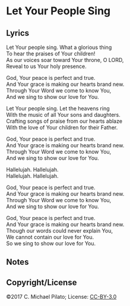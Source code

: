 # Let Your People Sing

## Lyrics

Let Your people sing.  What a glorious thing  
To hear the praises of Your children!  
As our voices soar toward Your throne, O LORD,  
Reveal to us Your holy presence.  

God, Your peace is perfect and true.  
And Your grace is making our hearts brand new.  
Through Your Word we come to know You,  
And we sing to show our love for You.  

Let Your people sing.  Let the heavens ring  
With the music of all Your sons and daughters.  
Crafting songs of praise from our hearts ablaze  
With the love of Your children for their Father.  

God, Your peace is perfect and true.  
And Your grace is making our hearts brand new.  
Through Your Word we come to know You,  
And we sing to show our love for You.  

Hallelujah.  Hallelujah.  
Hallelujah.  Hallelujah.  

God, Your peace is perfect and true.  
And Your grace is making our hearts brand new.  
Through Your Word we come to know You,  
And we sing to show our love for You.  

God, Your peace is perfect and true.  
And Your grace is making our hearts brand new.  
Though our words could never explain You,  
We cannot contain our love for You.  
So we sing to show our love for You.  

## Notes

## Copyright/License

©2017 C. Michael Pilato; License: [CC-BY-3.0](https://creativecommons.org/licenses/by/3.0/)
